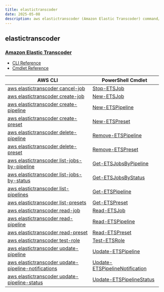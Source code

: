 ```yaml
---
title: elastictranscoder
date: 2025-05-08
description: aws elastictranscoder (Amazon Elastic Transcoder) command/cmdlet list.
---
```


## elastictranscoder

### [Amazon Elastic Transcoder](https://aws.amazon.com/elastictranscoder/)

* [CLI Reference](https://awscli.amazonaws.com/v2/documentation/api/latest/reference/elastictranscoder/index.html)
* [Cmdlet Reference](https://docs.aws.amazon.com/powershell/latest/reference/items/Amazon_Elastic_Transcoder_cmdlets.html)

|AWS CLI|PowerShell Cmdlet|
|----|----|
|[aws elastictranscoder cancel-job](https://awscli.amazonaws.com/v2/documentation/api/latest/reference/elastictranscoder/cancel-job.html)|[Stop-ETSJob](https://docs.aws.amazon.com/powershell/latest/reference/items/Stop-ETSJob.html)|
|[aws elastictranscoder create-job](https://awscli.amazonaws.com/v2/documentation/api/latest/reference/elastictranscoder/create-job.html)|[New-ETSJob](https://docs.aws.amazon.com/powershell/latest/reference/items/New-ETSJob.html)|
|[aws elastictranscoder create-pipeline](https://awscli.amazonaws.com/v2/documentation/api/latest/reference/elastictranscoder/create-pipeline.html)|[New-ETSPipeline](https://docs.aws.amazon.com/powershell/latest/reference/items/New-ETSPipeline.html)|
|[aws elastictranscoder create-preset](https://awscli.amazonaws.com/v2/documentation/api/latest/reference/elastictranscoder/create-preset.html)|[New-ETSPreset](https://docs.aws.amazon.com/powershell/latest/reference/items/New-ETSPreset.html)|
|[aws elastictranscoder delete-pipeline](https://awscli.amazonaws.com/v2/documentation/api/latest/reference/elastictranscoder/delete-pipeline.html)|[Remove-ETSPipeline](https://docs.aws.amazon.com/powershell/latest/reference/items/Remove-ETSPipeline.html)|
|[aws elastictranscoder delete-preset](https://awscli.amazonaws.com/v2/documentation/api/latest/reference/elastictranscoder/delete-preset.html)|[Remove-ETSPreset](https://docs.aws.amazon.com/powershell/latest/reference/items/Remove-ETSPreset.html)|
|[aws elastictranscoder list-jobs-by-pipeline](https://awscli.amazonaws.com/v2/documentation/api/latest/reference/elastictranscoder/list-jobs-by-pipeline.html)|[Get-ETSJobsByPipeline](https://docs.aws.amazon.com/powershell/latest/reference/items/Get-ETSJobsByPipeline.html)|
|[aws elastictranscoder list-jobs-by-status](https://awscli.amazonaws.com/v2/documentation/api/latest/reference/elastictranscoder/list-jobs-by-status.html)|[Get-ETSJobsByStatus](https://docs.aws.amazon.com/powershell/latest/reference/items/Get-ETSJobsByStatus.html)|
|[aws elastictranscoder list-pipelines](https://awscli.amazonaws.com/v2/documentation/api/latest/reference/elastictranscoder/list-pipelines.html)|[Get-ETSPipeline](https://docs.aws.amazon.com/powershell/latest/reference/items/Get-ETSPipeline.html)|
|[aws elastictranscoder list-presets](https://awscli.amazonaws.com/v2/documentation/api/latest/reference/elastictranscoder/list-presets.html)|[Get-ETSPreset](https://docs.aws.amazon.com/powershell/latest/reference/items/Get-ETSPreset.html)|
|[aws elastictranscoder read-job](https://awscli.amazonaws.com/v2/documentation/api/latest/reference/elastictranscoder/read-job.html)|[Read-ETSJob](https://docs.aws.amazon.com/powershell/latest/reference/items/Read-ETSJob.html)|
|[aws elastictranscoder read-pipeline](https://awscli.amazonaws.com/v2/documentation/api/latest/reference/elastictranscoder/read-pipeline.html)|[Read-ETSPipeline](https://docs.aws.amazon.com/powershell/latest/reference/items/Read-ETSPipeline.html)|
|[aws elastictranscoder read-preset](https://awscli.amazonaws.com/v2/documentation/api/latest/reference/elastictranscoder/read-preset.html)|[Read-ETSPreset](https://docs.aws.amazon.com/powershell/latest/reference/items/Read-ETSPreset.html)|
|[aws elastictranscoder test-role](https://awscli.amazonaws.com/v2/documentation/api/latest/reference/elastictranscoder/test-role.html)|[Test-ETSRole](https://docs.aws.amazon.com/powershell/latest/reference/items/Test-ETSRole.html)|
|[aws elastictranscoder update-pipeline](https://awscli.amazonaws.com/v2/documentation/api/latest/reference/elastictranscoder/update-pipeline.html)|[Update-ETSPipeline](https://docs.aws.amazon.com/powershell/latest/reference/items/Update-ETSPipeline.html)|
|[aws elastictranscoder update-pipeline-notifications](https://awscli.amazonaws.com/v2/documentation/api/latest/reference/elastictranscoder/update-pipeline-notifications.html)|[Update-ETSPipelineNotification](https://docs.aws.amazon.com/powershell/latest/reference/items/Update-ETSPipelineNotification.html)|
|[aws elastictranscoder update-pipeline-status](https://awscli.amazonaws.com/v2/documentation/api/latest/reference/elastictranscoder/update-pipeline-status.html)|[Update-ETSPipelineStatus](https://docs.aws.amazon.com/powershell/latest/reference/items/Update-ETSPipelineStatus.html)|

